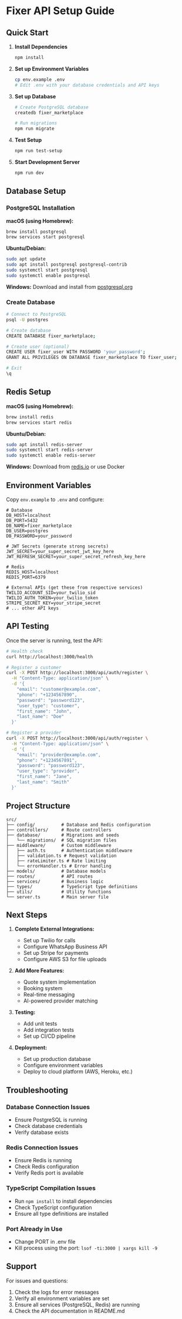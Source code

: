 # Fixer API Setup Guide

## Quick Start

1. **Install Dependencies**
   ```bash
   npm install
   ```

2. **Set up Environment Variables**
   ```bash
   cp env.example .env
   # Edit .env with your database credentials and API keys
   ```

3. **Set up Database**
   ```bash
   # Create PostgreSQL database
   createdb fixer_marketplace
   
   # Run migrations
   npm run migrate
   ```

4. **Test Setup**
   ```bash
   npm run test-setup
   ```

5. **Start Development Server**
   ```bash
   npm run dev
   ```

## Database Setup

### PostgreSQL Installation

**macOS (using Homebrew):**
```bash
brew install postgresql
brew services start postgresql
```

**Ubuntu/Debian:**
```bash
sudo apt update
sudo apt install postgresql postgresql-contrib
sudo systemctl start postgresql
sudo systemctl enable postgresql
```

**Windows:**
Download and install from [postgresql.org](https://www.postgresql.org/download/windows/)

### Create Database
```bash
# Connect to PostgreSQL
psql -U postgres

# Create database
CREATE DATABASE fixer_marketplace;

# Create user (optional)
CREATE USER fixer_user WITH PASSWORD 'your_password';
GRANT ALL PRIVILEGES ON DATABASE fixer_marketplace TO fixer_user;

# Exit
\q
```

## Redis Setup

**macOS (using Homebrew):**
```bash
brew install redis
brew services start redis
```

**Ubuntu/Debian:**
```bash
sudo apt install redis-server
sudo systemctl start redis-server
sudo systemctl enable redis-server
```

**Windows:**
Download from [redis.io](https://redis.io/download) or use Docker

## Environment Variables

Copy `env.example` to `.env` and configure:

```env
# Database
DB_HOST=localhost
DB_PORT=5432
DB_NAME=fixer_marketplace
DB_USER=postgres
DB_PASSWORD=your_password

# JWT Secrets (generate strong secrets)
JWT_SECRET=your_super_secret_jwt_key_here
JWT_REFRESH_SECRET=your_super_secret_refresh_key_here

# Redis
REDIS_HOST=localhost
REDIS_PORT=6379

# External APIs (get these from respective services)
TWILIO_ACCOUNT_SID=your_twilio_sid
TWILIO_AUTH_TOKEN=your_twilio_token
STRIPE_SECRET_KEY=your_stripe_secret
# ... other API keys
```

## API Testing

Once the server is running, test the API:

```bash
# Health check
curl http://localhost:3000/health

# Register a customer
curl -X POST http://localhost:3000/api/auth/register \
  -H "Content-Type: application/json" \
  -d '{
    "email": "customer@example.com",
    "phone": "+1234567890",
    "password": "password123",
    "user_type": "customer",
    "first_name": "John",
    "last_name": "Doe"
  }'

# Register a provider
curl -X POST http://localhost:3000/api/auth/register \
  -H "Content-Type: application/json" \
  -d '{
    "email": "provider@example.com",
    "phone": "+1234567891",
    "password": "password123",
    "user_type": "provider",
    "first_name": "Jane",
    "last_name": "Smith"
  }'
```

## Project Structure

```
src/
├── config/          # Database and Redis configuration
├── controllers/     # Route controllers
├── database/        # Migrations and seeds
│   └── migrations/  # SQL migration files
├── middleware/      # Custom middleware
│   ├── auth.ts      # Authentication middleware
│   ├── validation.ts # Request validation
│   ├── rateLimiter.ts # Rate limiting
│   └── errorHandler.ts # Error handling
├── models/          # Database models
├── routes/          # API routes
├── services/        # Business logic
├── types/           # TypeScript type definitions
├── utils/           # Utility functions
└── server.ts        # Main server file
```

## Next Steps

1. **Complete External Integrations:**
   - Set up Twilio for calls
   - Configure WhatsApp Business API
   - Set up Stripe for payments
   - Configure AWS S3 for file uploads

2. **Add More Features:**
   - Quote system implementation
   - Booking system
   - Real-time messaging
   - AI-powered provider matching

3. **Testing:**
   - Add unit tests
   - Add integration tests
   - Set up CI/CD pipeline

4. **Deployment:**
   - Set up production database
   - Configure environment variables
   - Deploy to cloud platform (AWS, Heroku, etc.)

## Troubleshooting

### Database Connection Issues
- Ensure PostgreSQL is running
- Check database credentials
- Verify database exists

### Redis Connection Issues
- Ensure Redis is running
- Check Redis configuration
- Verify Redis port is available

### TypeScript Compilation Issues
- Run `npm install` to install dependencies
- Check TypeScript configuration
- Ensure all type definitions are installed

### Port Already in Use
- Change PORT in .env file
- Kill process using the port: `lsof -ti:3000 | xargs kill -9`

## Support

For issues and questions:
1. Check the logs for error messages
2. Verify all environment variables are set
3. Ensure all services (PostgreSQL, Redis) are running
4. Check the API documentation in README.md

